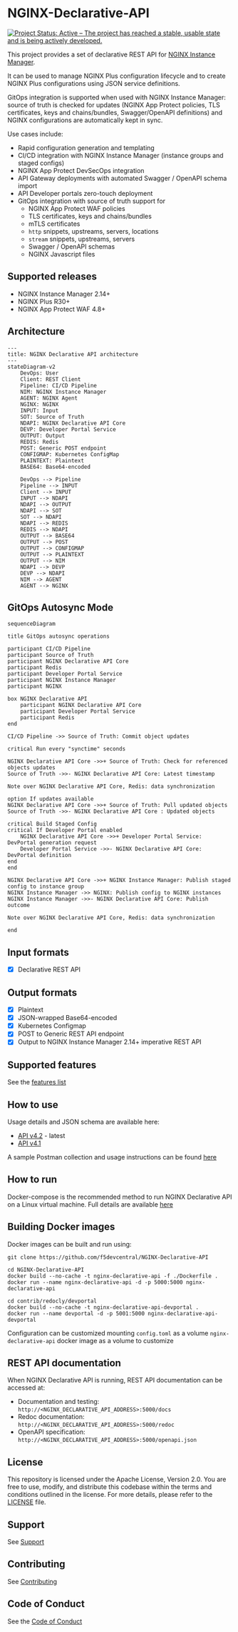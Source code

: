 # NGINX-Declarative-API

[![Project Status: Active – The project has reached a stable, usable state and is being actively developed.](https://www.repostatus.org/badges/latest/active.svg)](https://www.repostatus.org/#active)

This project provides a set of declarative REST API for [NGINX Instance Manager](https://docs.nginx.com/nginx-management-suite/nim/).

It can be used to manage NGINX Plus configuration lifecycle and to create NGINX Plus configurations using JSON service definitions.

GitOps integration is supported when used with NGINX Instance Manager: source of truth is checked for updates (NGINX App Protect policies, TLS certificates, keys and chains/bundles, Swagger/OpenAPI definitions) and NGINX configurations are automatically kept in sync.

Use cases include:

- Rapid configuration generation and templating
- CI/CD integration with NGINX Instance Manager (instance groups and staged configs)
- NGINX App Protect DevSecOps integration
- API Gateway deployments with automated Swagger / OpenAPI schema import
- API Developer portals zero-touch deployment
- GitOps integration with source of truth support for
  - NGINX App Protect WAF policies
  - TLS certificates, keys and chains/bundles
  - mTLS certificates
  - `http` snippets, upstreams, servers, locations
  - `stream` snippets, upstreams, servers
  - Swagger / OpenAPI schemas
  - NGINX Javascript files

## Supported releases

- NGINX Instance Manager 2.14+
- NGINX Plus R30+
- NGINX App Protect WAF 4.8+

## Architecture

```mermaid
---
title: NGINX Declarative API architecture
---
stateDiagram-v2
    DevOps: User
    Client: REST Client
    Pipeline: CI/CD Pipeline
    NIM: NGINX Instance Manager
    AGENT: NGINX Agent
    NGINX: NGINX
    INPUT: Input
    SOT: Source of Truth
    NDAPI: NGINX Declarative API Core
    DEVP: Developer Portal Service
    OUTPUT: Output
    REDIS: Redis
    POST: Generic POST endpoint
    CONFIGMAP: Kubernetes ConfigMap
    PLAINTEXT: Plaintext
    BASE64: Base64-encoded

    DevOps --> Pipeline
    Pipeline --> INPUT
    Client --> INPUT
    INPUT --> NDAPI
    NDAPI --> OUTPUT
    NDAPI --> SOT
    SOT --> NDAPI
    NDAPI --> REDIS
    REDIS --> NDAPI
    OUTPUT --> BASE64
    OUTPUT --> POST
    OUTPUT --> CONFIGMAP
    OUTPUT --> PLAINTEXT
    OUTPUT --> NIM
    NDAPI --> DEVP
    DEVP --> NDAPI
    NIM --> AGENT
    AGENT --> NGINX
```

## GitOps Autosync Mode

```mermaid
sequenceDiagram

title GitOps autosync operations

participant CI/CD Pipeline
participant Source of Truth
participant NGINX Declarative API Core
participant Redis
participant Developer Portal Service
participant NGINX Instance Manager
participant NGINX

box NGINX Declarative API
    participant NGINX Declarative API Core
    participant Developer Portal Service
    participant Redis
end

CI/CD Pipeline ->> Source of Truth: Commit object updates

critical Run every "synctime" seconds

NGINX Declarative API Core ->>+ Source of Truth: Check for referenced objects updates
Source of Truth ->>- NGINX Declarative API Core: Latest timestamp

Note over NGINX Declarative API Core, Redis: data synchronization

option If updates available
NGINX Declarative API Core ->>+ Source of Truth: Pull updated objects
Source of Truth ->>- NGINX Declarative API Core : Updated objects

critical Build Staged Config
critical If Developer Portal enabled
    NGINX Declarative API Core ->>+ Developer Portal Service: DevPortal generation request
    Developer Portal Service ->>- NGINX Declarative API Core: DevPortal definition
end
end

NGINX Declarative API Core ->>+ NGINX Instance Manager: Publish staged config to instance group
NGINX Instance Manager ->> NGINX: Publish config to NGINX instances
NGINX Instance Manager ->>- NGINX Declarative API Core: Publish outcome

Note over NGINX Declarative API Core, Redis: data synchronization

end
```

## Input formats

- [X] Declarative REST API

## Output formats

- [X] Plaintext
- [X] JSON-wrapped Base64-encoded
- [X] Kubernetes Configmap
- [X] POST to Generic REST API endpoint
- [X] Output to NGINX Instance Manager 2.14+ imperative REST API
  
## Supported features

See the [features list](/FEATURES.md)

## How to use

Usage details and JSON schema are available here:

- [API v4.2](/USAGE-v4.2.md) - latest
- [API v4.1](/USAGE-v4.1.md)

A sample Postman collection and usage instructions can be found [here](/contrib/postman)

## How to run

Docker-compose is the recommended method to run NGINX Declarative API on a Linux virtual machine. Full details are available [here](https://github.com/f5devcentral/NGINX-Declarative-API/tree/main/contrib/docker-compose)

## Building Docker images

Docker images can be built and run using:

    git clone https://github.com/f5devcentral/NGINX-Declarative-API

    cd NGINX-Declarative-API
    docker build --no-cache -t nginx-declarative-api -f ./Dockerfile .
    docker run --name nginx-declarative-api -d -p 5000:5000 nginx-declarative-api

    cd contrib/redocly/devportal
    docker build --no-cache -t nginx-declarative-api-devportal .
    docker run --name devportal -d -p 5001:5000 nginx-declarative-api-devportal

Configuration can be customized mounting `config.toml` as a volume `nginx-declarative-api` docker image as a volume to customize 

## REST API documentation

When NGINX Declarative API is running, REST API documentation can be accessed at:

- Documentation and testing: `http://<NGINX_DECLARATIVE_API_ADDRESS>:5000/docs`
- Redoc documentation: `http://<NGINX_DECLARATIVE_API_ADDRESS>:5000/redoc`
- OpenAPI specification: `http://<NGINX_DECLARATIVE_API_ADDRESS>:5000/openapi.json`

## License

This repository is licensed under the Apache License, Version 2.0. You are free to use, modify, and distribute this codebase within the terms and conditions outlined in the license. For more details, please refer to the [LICENSE](/LICENSE.md) file.

## Support

See [Support](/SUPPORT.md)

## Contributing

See [Contributing](/CONTRIBUTING.md)

## Code of Conduct

See the [Code of Conduct](/code_of_conduct.md)
